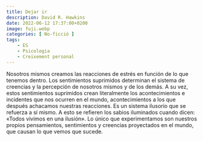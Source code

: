 ```yaml
---
title: Dejar ir
description: David R. Hawkins
date: 2022-06-12 17:37:00+0200
image: fuji.webp
categories: [ No-ficció ]
tags:
    - ES
    - Psicologia
    - Creixement personal
---
```


Nosotros mismos creamos las reacciones de estrés en función de lo que tenemos dentro. Los sentimientos suprimidos determinan el sistema de creencias y la percepción de nosotros mismos y de los demás. A su vez, estos sentimientos suprimidos crean literalmente los acontecimientos e incidentes que nos ocurren en el mundo, acontecimientos a los que después achacamos nuestras reacciones. Es un sistema ilusorio que se refuerza a sí mismo. A esto se refieren los sabios iluminados cuando dicen: «Todos vivimos en una ilusión». Lo único que experimentamos son nuestros propios pensamientos, sentimientos y creencias proyectados en el mundo, que causan lo que vemos que sucede.
